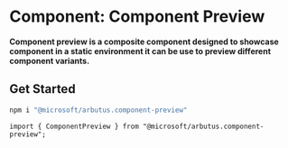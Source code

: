 # Component: Component Preview

**Component preview is a composite component designed to showcase component in a static environment it can be use to preview different component variants.**

## Get Started

```sh
npm i "@microsoft/arbutus.component-preview"
```

```tsx
import { ComponentPreview } from "@microsoft/arbutus.component-preview";
```
